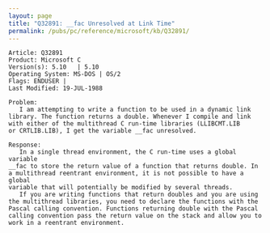 ```yaml
---
layout: page
title: "Q32891: __fac Unresolved at Link Time"
permalink: /pubs/pc/reference/microsoft/kb/Q32891/
---
```


	Article: Q32891
	Product: Microsoft C
	Version(s): 5.10   | 5.10
	Operating System: MS-DOS | OS/2
	Flags: ENDUSER |
	Last Modified: 19-JUL-1988
	
	Problem:
	   I am attempting to write a function to be used in a dynamic link
	library. The function returns a double. Whenever I compile and link
	with either of the multithread C run-time libraries (LLIBCMT.LIB
	or CRTLIB.LIB), I get the variable __fac unresolved.
	
	Response:
	   In a single thread environment, the C run-time uses a global variable
	__fac to store the return value of a function that returns double. In
	a multithread reentrant environment, it is not possible to have a global
	variable that will potentially be modified by several threads.
	   If you are writing functions that return doubles and you are using
	the multithread libraries, you need to declare the functions with the
	Pascal calling convention. Functions returning double with the Pascal
	calling convention pass the return value on the stack and allow you to
	work in a reentrant environment.
